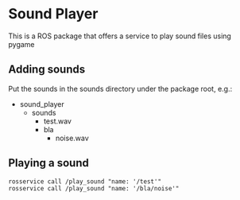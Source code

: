 # Sound Player
This is a ROS package that offers a service to play sound files using pygame

## Adding sounds
Put the sounds in the sounds directory under the package root, e.g.:
- sound_player
	- sounds
		- test.wav
		- bla
			- noise.wav

## Playing a sound
```
rosservice call /play_sound "name: '/test'"
rosservice call /play_sound "name: '/bla/noise'"
```
